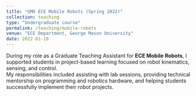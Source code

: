 ```yaml
---
title: "GMU ECE Mobile Robots (Spring 2022)"
collection: teaching
type: "Undergraduate course"
permalink: /teaching/mobile-robots
venue: "ECE Department, George Mason University"
date: 2022-01-10
---
```


During my role as a Graduate Teaching Assistant for **ECE Mobile Robots**, I supported students in project-based learning focused on robot kinematics, sensing, and control.  
My responsibilities included assisting with lab sessions, providing technical mentorship on programming and robotics hardware, and helping students successfully implement their robot projects.
